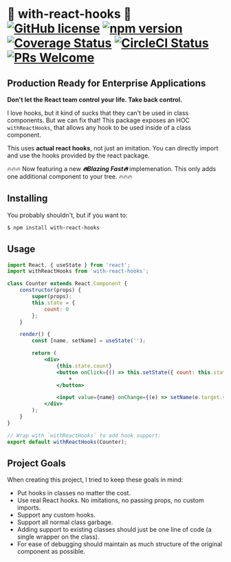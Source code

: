 # 🎣 with-react-hooks 🎣 [![GitHub license](https://img.shields.io/badge/license-MIT-blue.svg)](https://github.com/facebook/react/blob/master/LICENSE) [![npm version](https://img.shields.io/npm/v/react.svg?style=flat)](https://www.npmjs.com/package/react) [![Coverage Status](https://img.shields.io/coveralls/facebook/react/master.svg?style=flat)](https://coveralls.io/github/facebook/react?branch=master) [![CircleCI Status](https://circleci.com/gh/facebook/react.svg?style=shield&circle-token=:circle-token)](https://circleci.com/gh/facebook/react) [![PRs Welcome](https://img.shields.io/badge/PRs-welcome-brightgreen.svg)](https://reactjs.org/docs/how-to-contribute.html#your-first-pull-request)

## Production Ready for Enterprise Applications

**Don't let the React team control your life. Take back control.**

I love hooks, but it kind of sucks that they can't be used in class components. But we can fix that! This package exposes an HOC `withReactHooks`, that allows any hook to be used inside of a class component.

This uses **actual react hooks**, not just an imitation. You can directly import and use the hooks provided by the react package.

:fire::fire::fire: Now featuring a new _**:fire:Blazing Fast:fire:**_ implemenation. This only adds one additional component to your tree. :fire::fire::fire:

## Installing

You probably shouldn't, but if you want to:

```bash
$ npm install with-react-hooks
```

## Usage

```jsx
import React, { useState } from 'react';
import withReactHooks from 'with-react-hooks';

class Counter extends React.Component {
    constructor(props) {
        super(props);
        this.state = {
            count: 0
        };
    }

    render() {
        const [name, setName] = useState('');

        return (
            <div>
                {this.state.count}
                <button onClick={() => this.setState({ count: this.state.count + 1 })}>
                    +
                </button>

                <input value={name} onChange={(e) => setName(e.target.value)} />
            </div>
        );
    }
}

// Wrap with `withReactHooks` to add hook support:
export default withReactHooks(Counter);
```

## Project Goals

When creating this project, I tried to keep these goals in mind:

- Put hooks in classes no matter the cost.
- Use real React hooks. No imitations, no passing props, no custom imports.
- Support any custom hooks.
- Support all normal class garbage.
- Adding support to existing classes should just be one line of code (a single wrapper on the class).
- For ease of debugging should maintain as much structure of the original component as possible.

